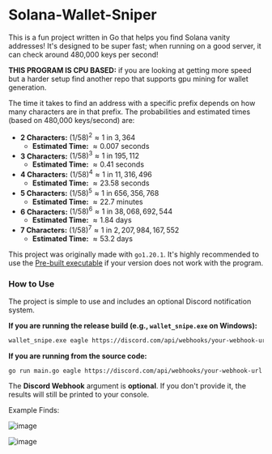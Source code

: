 # Solana-Wallet-Sniper

This is a fun project written in Go that helps you find Solana vanity addresses! It's designed to be super fast; when running on a good server, it can check around 480,000 keys per second!

**THIS PROGRAM IS CPU BASED:** if you are looking at getting more speed but a harder setup find another repo that supports gpu mining for wallet generation.

The time it takes to find an address with a specific prefix depends on how many characters are in that prefix. The probabilities and estimated times (based on 480,000 keys/second) are:

* **2 Characters:** $(1/58)^2 \approx 1 \text{ in } 3,364$
  * **Estimated Time:** $\approx 0.007 \text{ seconds}$
* **3 Characters:** $(1/58)^3 \approx 1 \text{ in } 195,112$
  * **Estimated Time:** $\approx 0.41 \text{ seconds}$
* **4 Characters:** $(1/58)^4 \approx 1 \text{ in } 11,316,496$
  * **Estimated Time:** $\approx 23.58 \text{ seconds}$
* **5 Characters:** $(1/58)^5 \approx 1 \text{ in } 656,356,768$
  * **Estimated Time:** $\approx 22.7 \text{ minutes}$
* **6 Characters:** $(1/58)^6 \approx 1 \text{ in } 38,068,692,544$
  * **Estimated Time:** $\approx 1.84 \text{ days}$
* **7 Characters:** $(1/58)^7 \approx 1 \text{ in } 2,207,984,167,552$
  * **Estimated Time:** $\approx 53.2 \text{ days}$

This project was originally made with `go1.20.1`. It's highly recommended to use the [Pre-built executable](https://github.com/LiteEagle262/Solana-Wallet-Sniper/releases/tag/v1) if your version does not work with the program.

### How to Use

The project is simple to use and includes an optional Discord notification system.

**If you are running the release build (e.g., `wallet_snipe.exe` on Windows):**

```bash
wallet_snipe.exe eagle https://discord.com/api/webhooks/your-webhook-url
```

**If you are running from the source code:**
```
go run main.go eagle https://discord.com/api/webhooks/your-webhook-url
```

The **Discord Webhook** argument is **optional**. If you don't provide it, the results will still be printed to your console.

Example Finds: 

![image](https://github.com/user-attachments/assets/e98f9f79-1f2f-45a0-94d3-6cb7b9949d17)

![image](https://github.com/user-attachments/assets/dee7160c-0621-4c8f-9845-bfe84954bd6b)

